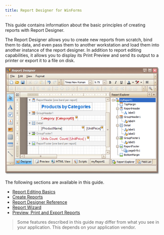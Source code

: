 ```yaml
---
title: Report Designer for WinForms
---
```

This guide contains information about the basic principles of creating reports with Report Designer.

The Report Designer allows you to create new reports from scratch, bind them to data, and even pass them to another workstation and load them into another instance of the report designer. In addition to report editing capabilities, it allows you to display its Print Preview and send its output to a printer or export it to a file on disk.

![ReportDesigner_Main](../../images/Img9059.png)

The following sections are available in this guide.
* [Report Editing Basics](../../../interface-elements-for-desktop/articles/report-designer/report-designer-for-winforms/report-editing-basics.md)
* [Create Reports](../../../interface-elements-for-desktop/articles/report-designer/report-designer-for-winforms/create-reports.md)
* [Report Designer Reference](../../../interface-elements-for-desktop/articles/report-designer/report-designer-for-winforms/report-designer-reference.md)
* [Report Wizard](../../../interface-elements-for-desktop/articles/report-designer/report-designer-for-winforms/report-wizard.md)
* [Preview, Print and Export Reports](../../../interface-elements-for-desktop/articles/report-designer/report-designer-for-winforms/preview-print-and-export-reports.md)

> Some features described in this guide may differ from what you see in your application. This depends on your application vendor.